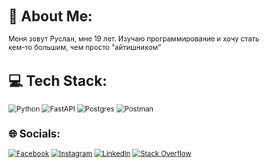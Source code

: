 # 💫 About Me:
Меня зовут Руслан, мне 19 лет. Изучаю программирование и хочу стать кем-то большим, чем просто "айтишником"


# 💻 Tech Stack:
![Python](https://img.shields.io/badge/python-3670A0?style=for-the-badge&logo=python&logoColor=ffdd54) ![FastAPI](https://img.shields.io/badge/FastAPI-005571?style=for-the-badge&logo=fastapi) ![Postgres](https://img.shields.io/badge/postgres-%23316192.svg?style=for-the-badge&logo=postgresql&logoColor=white) ![Postman](https://img.shields.io/badge/Postman-FF6C37?style=for-the-badge&logo=postman&logoColor=white)


## 🌐 Socials:
[![Facebook](https://img.shields.io/badge/Facebook-%231877F2.svg?logo=Facebook&logoColor=white)](https://www.facebook.com/profile.php?id=100040431711182) [![Instagram](https://img.shields.io/badge/Instagram-%23E4405F.svg?logo=Instagram&logoColor=white)](https://www.instagram.com/vohasaluk_sur/) [![LinkedIn](https://img.shields.io/badge/LinkedIn-%230077B5.svg?logo=linkedin&logoColor=white)](https://www.linkedin.com/in/ruslan-kuliashov-7095a0188/) [![Stack Overflow](https://img.shields.io/badge/-Stackoverflow-FE7A16?logo=stack-overflow&logoColor=white)](https://stackoverflow.com/users/27201859/ruslan?tab=summary) 
